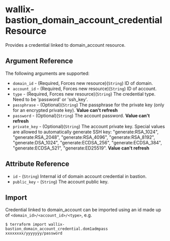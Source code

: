 # wallix-bastion_domain_account_credential Resource

Provides a credential linked to domain_account resource.

## Argument Reference

The following arguments are supported:

* `domain_id` - (Required, Forces new resource)(`String`) ID of domain.
* `account_id` - (Required, Forces new resource)(`String`) ID of account.
* `type` - (Required, Forces new resource)(`String`) The credential type. Need to be 'password' or 'ssh_key'.
* `passphrase` - (Optional)(`String`) The passphrase for the private key (only for an encrypted private key). **Value can't refresh**
* `password` - (Optional)(`String`) The account password. **Value can't refresh**
* `private_key` - (Optional)(`String`) The account private key. Special values are allowed to automatically generate SSH key: "generate:RSA_1024", "generate:RSA_2048", "generate:RSA_4096", "generate:RSA_8192", "generate:DSA_1024", "generate:ECDSA_256", "generate:ECDSA_384", "generate:ECDSA_521", "generate:ED25519". **Value can't refresh**

## Attribute Reference

* `id` - (`String`) Internal id of domain account credential in bastion.
* `public_key` - (`String`) The account public key.

## Import

Credential linked to domain_account can be imported using an id made up of `<domain_id>/<account_id>/<type>`, e.g.

```
$ terraform import wallix-bastion_domain_account_credential.dom1admpass xxxxxxxx/yyyyyyy/password
```
